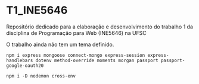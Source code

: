 # T1_INE5646
Repositório dedicado para a elaboração e desenvolvimento do trabalho 1 da disciplina de Programação para Web (INE5646) na UFSC

O trabalho ainda não tem um tema definido.


`npm i express mongoose connect-mongo express-session express-handlebars dotenv method-override moments morgan passport passport-google-oauth20`

`npm i -D nodemon cross-env`